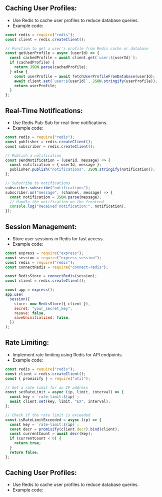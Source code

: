 ## Caching User Profiles:

- Use Redis to cache user profiles to reduce database queries.
- Example code:

```js
const redis = require("redis");
const client = redis.createClient();

// Function to get a user's profile from Redis cache or database
const getUserProfile = async (userId) => {
  const cachedProfile = await client.get(`user:${userId}`);
  if (cachedProfile) {
    return JSON.parse(cachedProfile);
  } else {
    const userProfile = await fetchUserProfileFromDatabase(userId);
    await client.set(`user:${userId}`, JSON.stringify(userProfile));
    return userProfile;
  }
};
```

## Real-Time Notifications:

- Use Redis Pub-Sub for real-time notifications.
- Example code:

```js
const redis = require("redis");
const publisher = redis.createClient();
const subscriber = redis.createClient();

// Publish a notification
const sendNotification = (userId, message) => {
  const notification = { userId, message };
  publisher.publish("notifications", JSON.stringify(notification));
};

// Subscribe to notifications
subscriber.subscribe("notifications");
subscriber.on("message", (channel, message) => {
  const notification = JSON.parse(message);
  // Handle the notification on the frontend
  console.log("Received notification:", notification);
});
```

## Session Management:

- Store user sessions in Redis for fast access.
- Example code:

```js
const express = require("express");
const session = require("express-session");
const redis = require("redis");
const connectRedis = require("connect-redis");

const RedisStore = connectRedis(session);
const client = redis.createClient();

const app = express();
app.use(
  session({
    store: new RedisStore({ client }),
    secret: "your_secret_key",
    resave: false,
    saveUninitialized: false,
  })
);
```

## Rate Limiting:

- Implement rate limiting using Redis for API endpoints.
- Example code:

```js
const redis = require("redis");
const client = redis.createClient();
const { promisify } = require("util");

// Set a rate limit for an IP address
const setRateLimit = async (ip, limit, interval) => {
  const key = `rate-limit:${ip}`;
  await client.set(key, limit, "EX", interval);
};

// Check if the rate limit is exceeded
const isRateLimitExceeded = async (ip) => {
  const key = `rate-limit:${ip}`;
  const decr = promisify(client.decr).bind(client);
  const currentCount = await decr(key);
  if (currentCount < 0) {
    return true;
  }
  return false;
};
```

## Caching User Profiles:

- Use Redis to cache user profiles to reduce database queries.
- Example code:

```js

```
